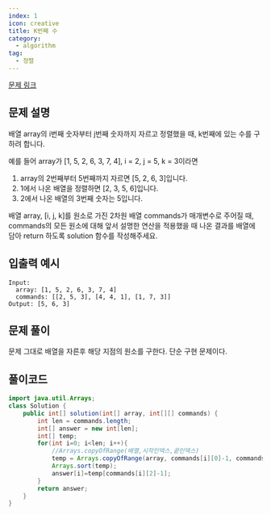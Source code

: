 ```yaml
---
index: 1
icon: creative
title: K번째 수
category:
  - algorithm
tag:
  - 정렬
---
```


[문제 링크](https://programmers.co.kr/learn/courses/30/lessons/42748)

## 문제 설명

배열 array의 i번째 숫자부터 j번째 숫자까지 자르고 정렬했을 때, k번째에 있는 수를 구하려 합니다.

예를 들어 array가 [1, 5, 2, 6, 3, 7, 4], i = 2, j = 5, k = 3이라면

1. array의 2번째부터 5번째까지 자르면 [5, 2, 6, 3]입니다.
2. 1에서 나온 배열을 정렬하면 [2, 3, 5, 6]입니다.
3. 2에서 나온 배열의 3번째 숫자는 5입니다.

배열 array, [i, j, k]를 원소로 가진 2차원 배열 commands가 매개변수로 주어질 때, commands의 모든 원소에 대해 앞서 설명한 연산을 적용했을 때 나온 결과를 배열에 담아 return 하도록 solution 함수를 작성해주세요.

## 입출력 예시

```
Input:
  array: [1, 5, 2, 6, 3, 7, 4]
  commands: [[2, 5, 3], [4, 4, 1], [1, 7, 3]]
Output: [5, 6, 3]
```

## 문제 풀이

문제 그대로 배열을 자른후 해당 지점의 원소를 구한다. 단순 구현 문제이다.

## 풀이코드

```java
import java.util.Arrays;
class Solution {
    public int[] solution(int[] array, int[][] commands) {
        int len = commands.length;
        int[] answer = new int[len];
        int[] temp;
        for(int i=0; i<len; i++){
            //Arrays.copyOfRange(배열,시작인덱스,끝인덱스)
            temp = Arrays.copyOfRange(array, commands[i][0]-1, commands[i][1]);
            Arrays.sort(temp);
            answer[i]=temp[commands[i][2]-1];
        }
        return answer;
    }
}
```
